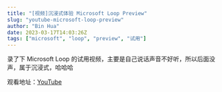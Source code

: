 ```yaml
---
title: "[视频]沉浸式体验 Microsoft Loop Preview"
slug: "youtube-microsoft-loop-preview"
author: "Bin Hua"
date: 2023-03-17T14:03:26Z
tags: ["microsoft", "loop", "preview", "试用"]
---
```


录了下 Microsoft Loop 的试用视频，主要是自己说话声音不好听，所以后面没声，属于沉浸式，哈哈哈

观看地址：[YouTube](https://www.youtube.com/watch?v=DBFttdhd6Qg)
